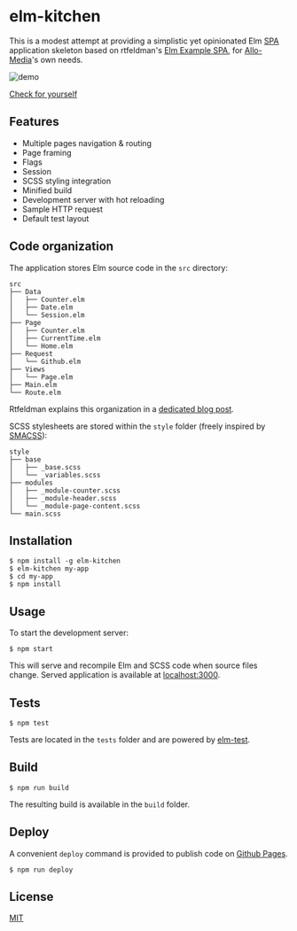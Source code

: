 # elm-kitchen

This is a modest attempt at providing a simplistic yet opinionated Elm [SPA](https://en.wikipedia.org/wiki/Single-page_application) application skeleton based on rtfeldman's [Elm Example SPA](https://github.com/rtfeldman/elm-spa-example/), for [Allo-Media](http://tech.allo-media.net/)'s own needs.

![demo](https://cdn.rawgit.com/allo-media/elm-kitchen/9eefefeffbfb29c7ceddb79d9c95d38b4d33d6a6/assets/demo.svg)

[Check for yourself](https://allo-media.github.io/elm-kitchen/)

## Features

- Multiple pages navigation & routing
- Page framing
- Flags
- Session
- SCSS styling integration
- Minified build
- Development server with hot reloading
- Sample HTTP request
- Default test layout

## Code organization

The application stores Elm source code in the `src` directory:

```
src
├── Data
│   ├── Counter.elm
│   ├── Date.elm
│   └── Session.elm
├── Page
│   ├── Counter.elm
│   ├── CurrentTime.elm
│   └── Home.elm
├── Request
│   └── Github.elm
├── Views
│   └── Page.elm
├── Main.elm
└── Route.elm
```

Rtfeldman explains this organization in a [dedicated blog post](https://dev.to/rtfeldman/tour-of-an-open-source-elm-spa).

SCSS stylesheets are stored within the `style` folder (freely inspired by [SMACSS](https://smacss.com/)):

```
style
├── base
│   ├── _base.scss
│   └── _variables.scss
├── modules
│   ├── _module-counter.scss
│   ├── _module-header.scss
│   └── _module-page-content.scss
└── main.scss
```

## Installation

```
$ npm install -g elm-kitchen
$ elm-kitchen my-app
$ cd my-app
$ npm install
```

## Usage

To start the development server:

```
$ npm start
```

This will serve and recompile Elm and SCSS code when source files change. Served application is available at [localhost:3000](http://localhost:3000/).

## Tests

```
$ npm test
```

Tests are located in the `tests` folder and are powered by [elm-test](https://github.com/elm-community/elm-test).

## Build

```
$ npm run build
```

The resulting build is available in the `build` folder.

## Deploy

A convenient `deploy` command is provided to publish code on [Github Pages](https://pages.github.com/).

```
$ npm run deploy
```

## License

[MIT](https://opensource.org/licenses/MIT)

